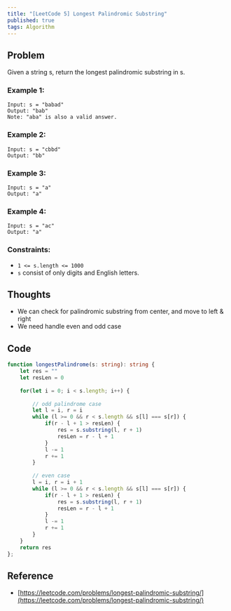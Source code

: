 ```yaml
---
title: "[LeetCode 5] Longest Palindromic Substring"
published: true
tags: Algorithm
---
```


## Problem

Given a string s, return the longest palindromic substring in s.

### Example 1:

```
Input: s = "babad"
Output: "bab"
Note: "aba" is also a valid answer.
```

### Example 2:

```
Input: s = "cbbd"
Output: "bb"
```

### Example 3:

```
Input: s = "a"
Output: "a"
```

### Example 4:

```
Input: s = "ac"
Output: "a"
```

### Constraints:

- `1 <= s.length <= 1000`
- `s` consist of only digits and English letters.

## Thoughts

- We can check for palindromic substring from center, and move to left & right
- We need handle even and odd case

## Code

```typescript
function longestPalindrome(s: string): string {
    let res = ""
    let resLen = 0
    
    for(let i = 0; i < s.length; i++) {
        
        // odd palindrome case
        let l = i, r = i
        while (l >= 0 && r < s.length && s[l] === s[r]) {
            if(r - l + 1 > resLen) {
                res = s.substring(l, r + 1)
                resLen = r - l + 1
            }
            l -= 1
            r += 1
        }
        
        // even case
        l = i, r = i + 1
        while (l >= 0 && r < s.length && s[l] === s[r]) {
            if(r - l + 1 > resLen) {
                res = s.substring(l, r + 1)
                resLen = r - l + 1
            }
            l -= 1
            r += 1
        }
    }
    return res
};
```

## Reference

- [https://leetcode.com/problems/longest-palindromic-substring/](https://leetcode.com/problems/longest-palindromic-substring/)